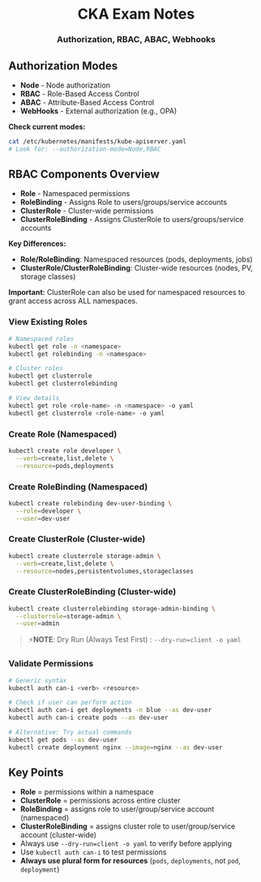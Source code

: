 <div align="center">
  <h1><strong>CKA Exam Notes</strong></h1>
  <h3>Authorization, RBAC, ABAC, Webhooks</h3>
</div>

## Authorization Modes

- **Node** - Node authorization
- **RBAC** - Role-Based Access Control
- **ABAC** - Attribute-Based Access Control
- **WebHooks** - External authorization (e.g., OPA)

**Check current modes:**

```bash
cat /etc/kubernetes/manifests/kube-apiserver.yaml
# Look for: --authorization-mode=Node,RBAC
```

## RBAC Components Overview

- **Role** - Namespaced permissions
- **RoleBinding** - Assigns Role to users/groups/service accounts
- **ClusterRole** - Cluster-wide permissions
- **ClusterRoleBinding** - Assigns ClusterRole to users/groups/service accounts

**Key Differences:**

- **Role/RoleBinding**: Namespaced resources (pods, deployments, jobs)
- **ClusterRole/ClusterRoleBinding**: Cluster-wide resources (nodes, PV, storage classes)

**Important:** ClusterRole can also be used for namespaced resources to grant access across ALL namespaces.

### View Existing Roles

```bash
# Namespaced roles
kubectl get role -n <namespace>
kubectl get rolebinding -n <namespace>

# Cluster roles
kubectl get clusterrole
kubectl get clusterrolebinding

# View details
kubectl get role <role-name> -n <namespace> -o yaml
kubectl get clusterrole <role-name> -o yaml
```

### Create Role (Namespaced)

```bash
kubectl create role developer \
  --verb=create,list,delete \
  --resource=pods,deployments
```

### Create RoleBinding (Namespaced)

```bash
kubectl create rolebinding dev-user-binding \
  --role=developer \
  --user=dev-user
```

### Create ClusterRole (Cluster-wide)

```bash
kubectl create clusterrole storage-admin \
  --verb=create,list,delete \
  --resource=nodes,persistentvolumes,storageclasses
```

### Create ClusterRoleBinding (Cluster-wide)

```bash
kubectl create clusterrolebinding storage-admin-binding \
  --clusterrole=storage-admin \
  --user=admin
```

> ⚡**NOTE**: Dry Run (Always Test First) : `--dry-run=client -o yaml`

### Validate Permissions

```bash
# Generic syntax
kubectl auth can-i <verb> <resource>

# Check if user can perform action
kubectl auth can-i get deployments -n blue --as dev-user
kubectl auth can-i create pods --as dev-user

# Alternative: Try actual commands
kubectl get pods --as dev-user
kubectl create deployment nginx --image=nginx --as dev-user
```

## Key Points

- **Role** = permissions within a namespace
- **ClusterRole** = permissions across entire cluster
- **RoleBinding** = assigns role to user/group/service account (namespaced)
- **ClusterRoleBinding** = assigns cluster role to user/group/service account (cluster-wide)
- Always use `--dry-run=client -o yaml` to verify before applying
- Use `kubectl auth can-i` to test permissions
- **Always use plural form for resources** (`pods`, `deployments`, not `pod`, `deployment`)
